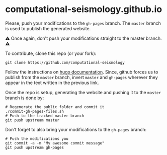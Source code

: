 # computational-seismology.github.io

Please, push your modifications to the ```gh-pages``` branch. The ```master``` branch
is used to publish the generated website.

:warning:
Once again, don't push your modifications straight to the master branch.
:warning:

To contribute, clone this repo (or your fork):
```
git clone https://github.com/computational-seismology
```

Follow the instructions on [hugo
documentation](https://gohugo.io/hosting-and-deployment/hosting-on-github/).
Since, github forces us to publish from the ```master``` branch, invert
```master``` and ```gh-pages``` wherever they appear in the text written in the 
previous link.

Once the repo is setup, generating the website and pushing it to the
```master``` branch is done by:
```
# Regenerate the public folder and commit it
./commit-gh-pages-files.sh
# Push to the tracked master branch
git push upstream master
```

Don't forget to also bring your modifications to the ```gh-pages``` branch:
```
# Push the modifications you
git commit -a -m "My awesome commit message"
git push upstream gh-pages
```
